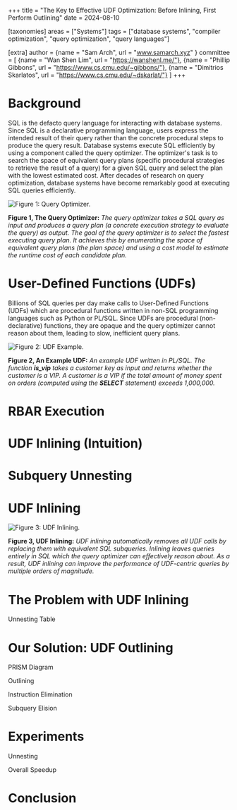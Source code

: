 +++
title = "The Key to Effective UDF Optimization: Before Inlining, First Perform Outlining"
date = 2024-08-10

[taxonomies]
areas = ["Systems"]
tags = ["database systems", "compiler optimization", "query optimization", "query languages"]

[extra]
author = {name = "Sam Arch", url = "www.samarch.xyz" }
committee = [
    {name = "Wan Shen Lim", url = "https://wanshenl.me/"},
    {name = "Phillip Gibbons", url = "https://www.cs.cmu.edu/~gibbons/"},
    {name = "Dimitrios Skarlatos", url = "https://www.cs.cmu.edu/~dskarlat/"}
]
+++

# Background

SQL is the defacto query language for interacting with database systems. Since SQL is a declarative programming language, users express the intended result of their query rather than the concrete procedural steps to produce the query result. Database systems execute SQL efficiently by using a component called the query optimizer. The optimizer's task is to search the space of equivalent query plans (specific procedural strategies to retrieve the result of a query) for a given SQL query and select the plan with the lowest estimated cost. After decades of research on query optimization, database systems have become remarkably good at executing SQL queries efficiently.

![Figure 1: Query Optimizer.](optimizer.png)
<p style="text-align: left;">
<b>Figure 1, The Query Optimizer:</b>
<em>
The query optimizer takes a SQL query as input and produces a query plan
 (a concrete execution strategy to evaluate the query) as output. The goal of the query optimizer is to select the fastest executing query plan. It achieves this by enumerating the space of equivalent query plans (the plan space) and using a cost model to estimate the runtime cost of each candidate plan.
</em></p>

# User-Defined Functions (UDFs)

Billions of SQL queries per day make calls to User-Defined Functions (UDFs) which are procedural functions written in non-SQL programming languages such as Python or PL/SQL. Since UDFs are procedural (non-declarative) functions, they are opaque and the query optimizer cannot reason about them, leading to slow, inefficient query plans.

![Figure 2: UDF Example.](udf.png)
<p style="text-align: left;">
<b>Figure 2, An Example UDF:</b>
<em>
An example UDF written in PL/SQL. The function <b>is_vip</b>
takes a customer key as input and returns whether the customer is a VIP.
A customer is a VIP if the total amount of money spent 
on orders (computed using the <b>SELECT</b> statement) exceeds 1,000,000.
</em></p>

# RBAR Execution

# UDF Inlining (Intuition)

# Subquery Unnesting

# UDF Inlining

![Figure 3: UDF Inlining.](inlining.png)
<p style="text-align: left;">
<b>Figure 3, UDF Inlining:</b>
<em>
UDF inlining automatically removes all UDF calls by replacing
them with equivalent SQL subqueries. Inlining
leaves queries entirely in SQL which the query optimizer can effectively reason about. As a result, UDF inlining can improve the performance of UDF-centric queries
by multiple orders of magnitude.
</em></p>

# The Problem with UDF Inlining

Unnesting Table

# Our Solution: UDF Outlining

PRISM Diagram

Outlining

Instruction Elimination

Subquery Elision

# Experiments

Unnesting

Overall Speedup

# Conclusion
